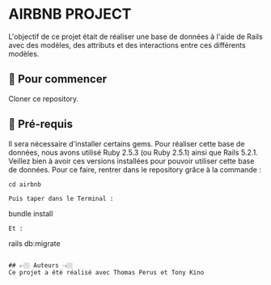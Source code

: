 # AIRBNB PROJECT

L'objectif de ce projet était de réaliser une base de données à l'aide de Rails avec des modèles, des attributs et des interactions entre ces différents modèles.

## 🐣 Pour commencer

Cloner ce repository.

## 🔧 Pré-requis

Il sera nécessaire d'installer certains gems. Pour réaliser cette base de données, nous avons utilisé Ruby 2.5.3 (ou Ruby 2.5.1) ainsi que Rails 5.2.1. Veillez bien à avoir ces versions installées pour pouvoir utiliser cette base de données. Pour ce faire, rentrer dans le repository grâce à la commande :
```
cd airbnb

Puis taper dans le Terminal :
```
bundle install
```
Et :
```
rails db:migrate
```

## 👉🏼 Auteurs 👈🏼
Ce projet a été réalisé avec Thomas Perus et Tony Kino
